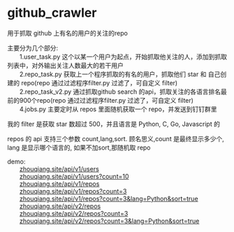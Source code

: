 # github_crawler

用于抓取 github 上有名的用户的关注的repo

主要分为几个部分:
<br/>&emsp;&emsp;1.user_task.py 这个以某一个用户为起点，开始抓取他关注的人，添加到抓取列表中，对外输出关注人数最大的若干用户
<br/>&emsp;&emsp;2.repo_task.py 获取上一个程序抓取的有名的用户，抓取他们 star 和 自己创建的 repo(repo 通过过滤程序filter.py 过滤了，可自定义 filter)
<br/>&emsp;&emsp;2.repo_task_v2.py 通过抓取github search 的api，抓取关注的各语言排名最前的900个repo(repo 通过过滤程序filter.py 过滤了，可自定义 filter)
<br/>&emsp;&emsp;4.jobs.py 主要定时从 repos 里面随机获取一个 repo，并发送到钉钉群里

我的 filter 是获取 star 数超过 500，并且语言是 Python, C, Go, Javascript 的


repos 的 api 支持三个参数 count,lang,sort. 顾名思义,count 是最终显示多少个, lang 是显示哪个语言的, 如果不加sort,那随机取 repo

demo:
    <br/>&emsp;&emsp;[zhouqiang.site/api/v1/users](http://zhouqiang.site/api/v1/users)
    <br/>&emsp;&emsp;[zhouqiang.site/api/v1/users?count=10](http://zhouqiang.site/api/v1/users?count=10)
    <br/>&emsp;&emsp;[zhouqiang.site/api/v1/repos](http://zhouqiang.site/api/v1/repos)
    <br/>&emsp;&emsp;[zhouqiang.site/api/v1/repos?count=3](http://zhouqiang.site/api/v1/repos?count=3)
    <br/>&emsp;&emsp;[zhouqiang.site/api/v1/repos?count=3&lang=Python&sort=true](http://zhouqiang.site/api/v1/repos?count=3&lang=Python&sort=true)
    <br/>&emsp;&emsp;[zhouqiang.site/api/v2/repos](http://zhouqiang.site/api/v2/repos)
    <br/>&emsp;&emsp;[zhouqiang.site/api/v2/repos?count=3](http://zhouqiang.site/api/v2/repos?count=3)
    <br/>&emsp;&emsp;[zhouqiang.site/api/v2/repos?count=3&lang=Python&sort=true](http://zhouqiang.site/api/v2/repos?count=3&lang=Python&sort=true)
